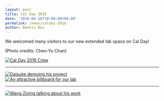 ```yaml
---
layout: post
title: Cal Day 2016
date: '2016-04-16T10:00:00+00:00'
permalink: /news/calday-2016
author: Dennis Wai
---
```


We welcomed many visitors to our new extended lab space on Cal Day!

(Photo credits: Chen-Yu Chan)

<div class="col-md-6">
<a href="{{ site.baseurl }}/assets/images/posts/2016CalDay.jpg" data-lightbox="calday" data-title="Cal Day 2016 Crew">
  <img src="{{ site.baseurl }}/assets/images/posts/2016CalDay.jpg" title="Cal Day 2016 Crew">
</a>
<hr>
<a href="{{ site.baseurl }}/assets/images/posts/2016CalDay3.jpg" data-lightbox="calday" data-title="Daisuke demoing his project">
  <img src="{{ site.baseurl }}/assets/images/posts/2016CalDay3.jpg" title="Daisuke demoing his project">
</a>
</div>
<div class="col-md-6">
<a href="{{ site.baseurl }}/assets/images/posts/2016CalDay2.jpg" data-lightbox="calday" data-title="An attractive billboard for our lab">
  <img src="{{ site.baseurl }}/assets/images/posts/2016CalDay2.jpg" title="An attractive billboard for our lab">
</a>
<hr>
<a href="{{ site.baseurl }}/assets/images/posts/2016CalDay4.jpg" data-lightbox="calday" data-title="Wang Zining talking about his work">
  <img src="{{ site.baseurl }}/assets/images/posts/2016CalDay4.jpg" title="Wang Zining talking about his work">
</a>
</div>